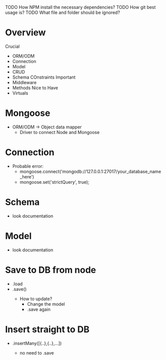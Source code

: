 TODO How NPM install the necessary dependencies?
TODO How git best usage is? 
TODO What file and folder should be ignored? 

 # Overview
 Crucial
 - ORM/ODM
 - Connection
 - Model
 - CRUD
 - Schema COnstraints
 Important
 - Middleware
 - Methods
 Nice to Have
 - Virtuals

# Mongoose
- ORM/ODM -> Object data mapper
  - Driver to connect Node and Mongoose

# Connection
- Probable error:
  - mongoose.connect('mongodb://127.0.0.1:27017/your_database_name_here')
  - mongoose.set('strictQuery', true);

# Schema
- look documentation

# Model
- look documentation

# Save to DB from node
- .load <textName>
- <modelName>.save()
  - How to update?
    - Change the model
    - .save again

# Insert straight to DB
- <Model>.insertMany([{..},{..},...])
  - no need to .save